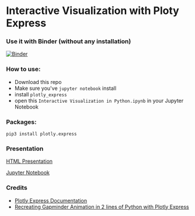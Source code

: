 # Interactive Visualization with Ploty Express

### Use it with Binder (without any installation)

[![Binder](https://mybinder.org/badge_logo.svg)](https://mybinder.org/v2/gh/amrrs/Interactive-Viz-Plotly-Express/master?filepath=Interactive%20Visualization%20in%20Python.ipynb)

### How to use:

* Download this repo
* Make sure you've `jupyter notebook` install
* install `plotly_express`
* open this `Interactive Visualization in Python.ipynb` in your Jupyter Notebook

### Packages:

`pip3 install plotly.express`

### Presentation

[HTML Presentation](https://amrrs.github.io/Interactive-Viz-Plotly-Express/presentation.html)

[Jupyter Notebook](https://nbviewer.jupyter.org/github/amrrs/Interactive-Viz-Plotly-Express/blob/master/Interactive%20Visualization%20in%20Python.ipynb)


### Credits

+ [Plotly Express Documentation](https://www.plotly.express/plotly_express/)
+ [Recreating Gapminder Animation in 2 lines of Python with Plotly Express](https://github.com/amrrs/blogpost_codes/blob/master/gapminder_animation_plotly_express.ipynb)
